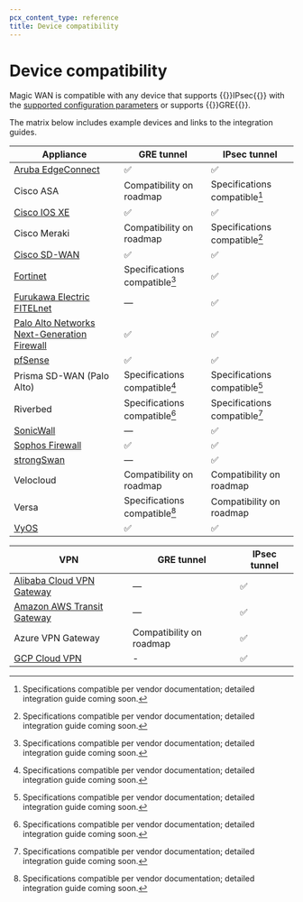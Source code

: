 ```yaml
---
pcx_content_type: reference
title: Device compatibility
---
```


# Device compatibility

Magic WAN is compatible with any device that supports {{<glossary-tooltip term_id="IPsec tunnel">}}IPsec{{</glossary-tooltip>}} with the [supported configuration parameters](/magic-wan/reference/tunnels/#supported-configuration-parameters) or supports {{<glossary-tooltip term_id="GRE tunnel">}}GRE{{</glossary-tooltip>}}.

The matrix below includes example devices and links to the integration guides.

Appliance                                                                                               | GRE tunnel                   | IPsec tunnel
---                                                                                                     | ---                          | ---
[Aruba EdgeConnect](/magic-wan/configuration/manually/third-party/aruba-edgeconnect/)                   | ✅                            | ✅
Cisco ASA                                                                                               | Compatibility on roadmap      | Specifications compatible[^1]
[Cisco IOS XE](/magic-wan/configuration/manually/third-party/cisco-ios-xe/)                             | ✅                            | ✅
Cisco Meraki                                                                                            | Compatibility on roadmap      | Specifications compatible[^1]
[Cisco SD-WAN](/magic-wan/configuration/manually/third-party/viptela/)                                  | ✅                            | ✅
[Fortinet](/magic-wan/configuration/manually/third-party/fortinet/)                                     | Specifications compatible[^1] | ✅
[Furukawa Electric FITELnet](/magic-wan/configuration/manually/third-party/fitelnet/)                   | —                             | ✅
[Palo Alto Networks Next-Generation Firewall](/magic-wan/configuration/manually/third-party/palo-alto/) | ✅                            | ✅
[pfSense](/magic-wan/configuration/manually/third-party/pfsense/)                                       | ✅                            | ✅
Prisma SD-WAN (Palo Alto)                                                                               | Specifications compatible[^1] | Specifications compatible[^1]
Riverbed                                                                                                | Specifications compatible[^1] | Specifications compatible[^1]
[SonicWall](/magic-wan/configuration/manually/third-party/sonicwall/)                                   | —                             | ✅
[Sophos Firewall](/magic-wan/configuration/manually/third-party/sophos-firewall/)                       | ✅                            | ✅
[strongSwan](/magic-wan/configuration/manually/third-party/strongswan/)                                 | —                             | ✅
Velocloud                                                                                               | Compatibility on roadmap      | Compatibility on roadmap
Versa                                                                                                   | Specifications compatible[^1] | Compatibility on roadmap
[VyOS](/magic-wan/configuration/manually/third-party/vyos/)                                             | ✅                            | ✅

VPN                                                                                                     | GRE tunnel                    | IPsec tunnel
---                                                                                                     |---                            |---
[Alibaba Cloud VPN Gateway](/magic-wan/configuration/manually/third-party/alibaba-cloud/)               | —                             | ✅
[Amazon AWS Transit Gateway](/magic-wan/configuration/manually/third-party/aws/)                        | —                             | ✅
Azure VPN Gateway                                                                                       | Compatibility on roadmap      | ✅
[GCP Cloud VPN](/magic-wan/configuration/manually/third-party/google/)                                  | -                             | ✅

[^1]: Specifications compatible per vendor documentation; detailed integration guide coming soon.